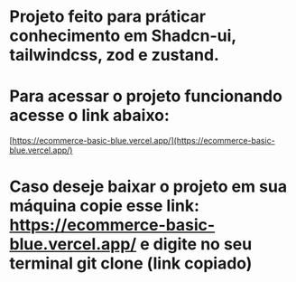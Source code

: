 # Projeto feito para práticar conhecimento em Shadcn-ui, tailwindcss, zod e zustand.

# Para acessar o projeto funcionando acesse o link abaixo:

[https://ecommerce-basic-blue.vercel.app/](https://ecommerce-basic-blue.vercel.app/)

# Caso deseje baixar o projeto em sua máquina copie esse link: https://ecommerce-basic-blue.vercel.app/ e digite no seu terminal git clone (link copiado)
